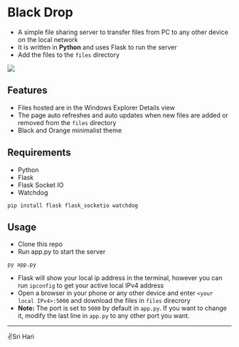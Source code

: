 # Black Drop

- A simple file sharing server to transfer files from PC to any other device on the local network
- It is written in **Python** and uses Flask to run the server
- Add the files to the `files` directory

![](https://i.imgur.com/19B74ii.png)

## Features

- Files hosted are in the Windows Explorer Details view
- The page auto refreshes and auto updates when new files are added or removed from the `files` directory
- Black and Orange minimalist theme

## Requirements
- Python
- Flask
- Flask Socket IO
- Watchdog
```
pip install flask flask_socketio watchdog
```

## Usage

- Clone this repo
- Run app.py to start the server
```
py app.py
```
-   Flask will show your local ip address in the terminal, however you can run `ipconfig` to get your active local IPv4 address
-   Open a browser in your phone or any other device and enter `<your local IPv4>:5000` and download the files in `files` direcrory
- **Note:** The port is set to `5000` by default in `app.py`. If you want to change it, modify the last line in `app.py` to any other port you want.

----
✌️Sri Hari
